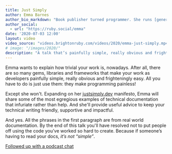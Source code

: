 ```yaml
---
title: Just Simply
author: Emma Barnes
author_bio_markdown: "Book publisher turned programmer. She runs [generalproducts.co](https://generalproducts.co), makers of [Consonance](https://consonance.app), as well as indie publisher [Snowbooks](https://snowbooks.com), and she maintains schools publishing app [Make Our Book](https://makeourbook.com) on Side Project Fridays. She works in a first floor office in a market town in the Oxfordshire countryside, which attracts a local cat that visits through the window."
author_social:
  - url: "https://ruby.social/emma"
date: '2020-07-03 12:00'
layout: video
video_source: "videos.brightonruby.com/videos/2020/emma-just-simply.mp4"
# image: "/images/2020/"
description: "A talk that’s painfully simple, really obvious and frighteningly easy"
---
```


Emma wants to explain how trivial your work is, nowadays. After all, there are so many gems, libraries and frameworks that make your work as developers painfully simple, really obvious and frighteningly easy. All you have to do is just use them: they make programming painless!

Except she won't. Expanding on her [justsimply.dev](https://justsimply.dev) manifesto, Emma will share some of the most egregious examples of technical documentation that infuriate rather than help. And she'll provide useful advice to keep your technical writing friendly, supportive and impactful.

And yes. All the phrases in the first paragraph are from real world documentation. By the end of this talk you'll have resolved not to put people off using the code you’ve worked so hard to create. Because if someone’s having to read your docs, _it’s not “simple”_.

[Followed up with a podcast chat](https://madeofpeoplepodcast.com/s01e04-emma-barnes/)